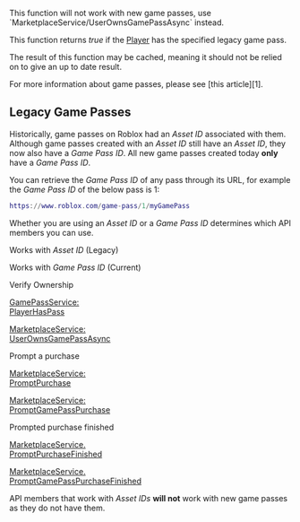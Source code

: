 This function will not work with new game passes, use \`MarketplaceService/UserOwnsGamePassAsync\` instead.

This function returns _true_ if the [Player](https://developer.roblox.com/en-us/api-reference/class/Player) has the specified legacy game pass.

The result of this function may be cached, meaning it should not be relied on to give an up to date result.

For more information about game passes, please see \[this article\]\[1\].

Legacy Game Passes
------------------

Historically, game passes on Roblox had an _Asset ID_ associated with them. Although game passes created with an _Asset ID_ still have an _Asset ID_, they now also have a _Game Pass ID_. All new game passes created today **only** have a _Game Pass ID_.

You can retrieve the _Game Pass ID_ of any pass through its URL, for example the _Game Pass ID_ of the below pass is 1:

```lua
https://www.roblox.com/game-pass/1/myGamePass
``` 

Whether you are using an _Asset ID_ or a _Game Pass ID_ determines which API members you can use.

Works with _Asset ID_ (Legacy)

Works with _Game Pass ID_ (Current)

Verify Ownership

[GamePassService:  
PlayerHasPass](https://developer.roblox.com/api-reference/function/GamePassService/PlayerHasPass)

[MarketplaceService:  
UserOwnsGamePassAsync](https://developer.roblox.com/api-reference/function/MarketplaceService/UserOwnsGamePassAsync)

Prompt a purchase

[MarketplaceService:  
PromptPurchase](https://developer.roblox.com/api-reference/function/MarketplaceService/PromptPurchase)

[MarketplaceService:  
PromptGamePassPurchase](https://developer.roblox.com/api-reference/function/MarketplaceService/PromptGamePassPurchase)

Prompted purchase finished

[MarketplaceService.  
PromptPurchaseFinished](https://developer.roblox.com/api-reference/event/MarketplaceService/PromptPurchaseFinished)

[MarketplaceService.  
PromptGamePassPurchaseFinished](https://developer.roblox.com/api-reference/event/MarketplaceService/PromptGamePassPurchaseFinished)

API members that work with _Asset IDs_ **will not** work with new game passes as they do not have them.